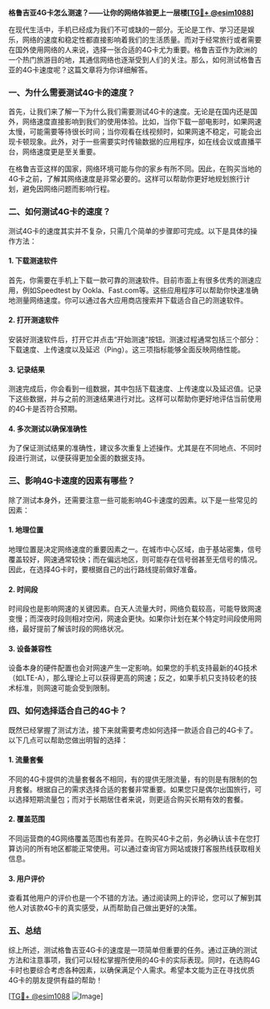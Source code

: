 **格鲁吉亚4G卡怎么测速？——让你的网络体验更上一层楼[[TG💪+ @esim1088](https://t.me/s/esim1088)]**

在现代生活中，手机已经成为我们不可或缺的一部分。无论是工作、学习还是娱乐，网络的速度和稳定性都直接影响着我们的生活质量。而对于经常旅行或者需要在国外使用网络的人来说，选择一张合适的4G卡尤为重要。格鲁吉亚作为欧洲的一个热门旅游目的地，其通信网络也逐渐受到人们的关注。那么，如何测试格鲁吉亚的4G卡速度呢？这篇文章将为你详细解答。

### 一、为什么需要测试4G卡的速度？

首先，让我们来了解一下为什么我们需要测试4G卡的速度。无论是在国内还是国外，网络速度直接影响到我们的使用体验。比如，当你下载一部电影时，如果网速太慢，可能需要等待很长时间；当你观看在线视频时，如果网速不稳定，可能会出现卡顿现象。此外，对于一些需要实时传输数据的应用程序，如在线会议或直播平台，网络速度更是至关重要。

在格鲁吉亚这样的国家，网络环境可能与你的家乡有所不同。因此，在购买当地的4G卡之前，了解其网络速度是非常必要的。这样可以帮助你更好地规划旅行计划，避免因网络问题而影响行程。

### 二、如何测试4G卡的速度？

测试4G卡的速度其实并不复杂，只需几个简单的步骤即可完成。以下是具体的操作方法：

#### 1. 下载测速软件

首先，你需要在手机上下载一款可靠的测速软件。目前市面上有很多优秀的测速应用，例如Speedtest by Ookla、Fast.com等。这些应用程序可以帮助你快速准确地测量网络速度。你可以通过各大应用商店搜索并下载适合自己的测速软件。

#### 2. 打开测速软件

安装好测速软件后，打开它并点击“开始测速”按钮。测速过程通常包括三个部分：下载速度、上传速度以及延迟（Ping）。这三项指标能够全面反映网络性能。

#### 3. 记录结果

测速完成后，你会看到一组数据，其中包括下载速度、上传速度以及延迟值。记录下这些数据，并与之前的测速结果进行对比。这样可以帮助你更好地评估当前使用的4G卡是否符合预期。

#### 4. 多次测试以确保准确性

为了保证测试结果的准确性，建议多次重复上述操作。尤其是在不同地点、不同时段进行测试，以便获得更加全面的数据支持。

### 三、影响4G卡速度的因素有哪些？

除了测试本身外，还需要注意一些可能影响4G卡速度的因素。以下是一些常见的因素：

#### 1. 地理位置

地理位置是决定网络速度的重要因素之一。在城市中心区域，由于基站密集，信号覆盖较好，网速通常较快；而在偏远地区，则可能存在信号弱甚至无信号的情况。因此，在选择4G卡时，要根据自己的出行路线提前做好准备。

#### 2. 时间段

时间段也是影响网速的关键因素。白天人流量大时，网络负载较高，可能导致网速变慢；而深夜时段则相对空闲，网速会更快。如果你计划在某个特定时间段使用网络，最好提前了解该时段的网络状况。

#### 3. 设备兼容性

设备本身的硬件配置也会对网速产生一定影响。如果您的手机支持最新的4G技术（如LTE-A），那么理论上可以获得更高的网速；反之，如果手机只支持较老的技术标准，则网速可能会受到限制。

### 四、如何选择适合自己的4G卡？

既然已经掌握了测试方法，接下来就需要考虑如何选择一款适合自己的4G卡了。以下几点可以帮助您做出明智的选择：

#### 1. 流量套餐

不同的4G卡提供的流量套餐各不相同，有的提供无限流量，有的则是有限制的包月套餐。根据自己的需求选择合适的套餐非常重要。如果您只是偶尔出国旅行，可以选择短期流量包；而对于长期居住者来说，则更适合购买长期有效的套餐。

#### 2. 覆盖范围

不同运营商的4G网络覆盖范围也有差异。在购买4G卡之前，务必确认该卡在您打算访问的所有地区都能正常使用。可以通过查询官方网站或拨打客服热线获取相关信息。

#### 3. 用户评价

查看其他用户的评价也是一个不错的方法。通过阅读网上的评论，您可以了解到其他人对该款4G卡的真实感受，从而帮助自己做出更好的决策。

### 五、总结

综上所述，测试格鲁吉亚4G卡的速度是一项简单但重要的任务。通过正确的测试方法和注意事项，我们可以轻松掌握所使用的4G卡的实际表现。同时，在选购4G卡时也要综合考虑各种因素，以确保满足个人需求。希望本文能为正在寻找优质4G卡的朋友提供有益的帮助！

[[TG💪+ @esim1088](https://t.me/s/esim1088) ![Image](https://i.postimg.cc/4NQfJmqS/Snipaste-2025-05-13-00-14-12.png)]